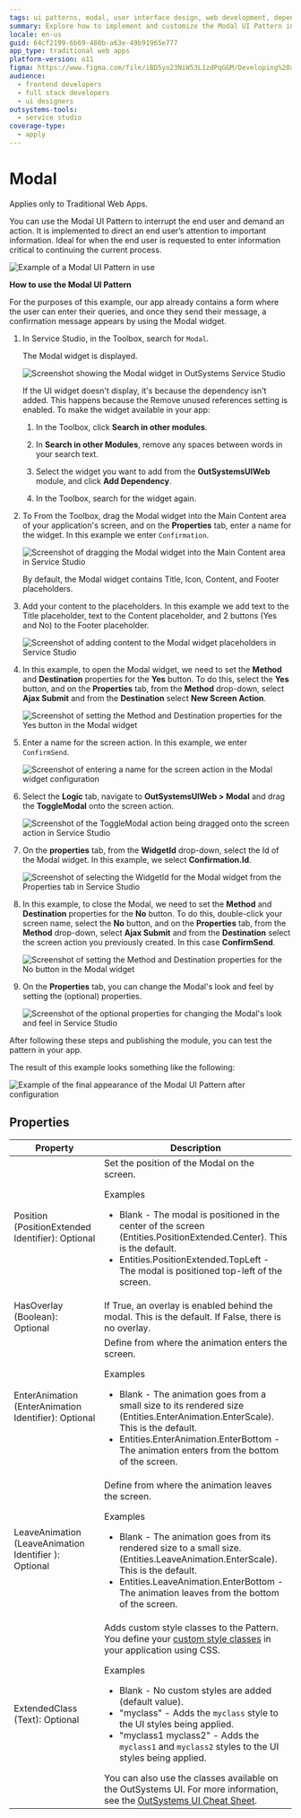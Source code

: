 ```yaml
---
tags: ui patterns, modal, user interface design, web development, dependency management
summary: Explore how to implement and customize the Modal UI Pattern in OutSystems 11 (O11) for enhanced user interaction in Traditional Web Apps.
locale: en-us
guid: 64cf2199-6b69-480b-a63e-49b91965e777
app_type: traditional web apps
platform-version: o11
figma: https://www.figma.com/file/iBD5yo23NiW53L1zdPqGGM/Developing%20an%20Application?node-id=222:101
audience:
  - frontend developers
  - full stack developers
  - ui designers
outsystems-tools:
  - service studio
coverage-type:
  - apply
---
```


# Modal

<div class="info" markdown="1">

Applies only to Traditional Web Apps.

</div>

You can use the Modal UI Pattern to interrupt the end user and demand an action. It is implemented to direct an end user’s attention to important information. Ideal for when the end user is requested to enter information critical to continuing the current process.

![Example of a Modal UI Pattern in use](images/modal-1.png "Modal UI Pattern Example")

**How to use the Modal UI Pattern**

For the purposes of this example, our app already contains a form where the user can enter their queries, and once they send their message, a confirmation message appears by using the Modal widget.

1. In Service Studio, in the Toolbox, search for `Modal`.
  
    The Modal widget is displayed.

    ![Screenshot showing the Modal widget in OutSystems Service Studio](images/modal-5-ss.png "Modal Widget in Service Studio")

    If the UI widget doesn't display, it's because the dependency isn't added. This happens because the Remove unused references setting is enabled. To make the widget available in your app:

    1. In the Toolbox, click **Search in other modules**.

    1. In **Search in other Modules**, remove any spaces between words in your search text.

    1. Select the widget you want to add from the **OutSystemsUIWeb** module, and click **Add Dependency**.

    1. In the Toolbox, search for the widget again.

1. To From the Toolbox, drag the Modal widget into the Main Content area of your application's screen, and on the **Properties** tab, enter a name for the widget. In this example we enter `Confirmation`.

    ![Screenshot of dragging the Modal widget into the Main Content area in Service Studio](images/modal-6-ss.png "Adding Modal Widget to Main Content")

    By default, the Modal widget contains Title, Icon, Content, and Footer placeholders.

1. Add your content to the placeholders. In this example we add text to the Title placeholder, text to the Content placeholder, and 2 buttons (Yes and No) to the Footer placeholder.

    ![Screenshot of adding content to the Modal widget placeholders in Service Studio](images/modal-7-ss.png "Modal Widget Content Configuration")

1. In this example, to open the Modal widget, we need to set the **Method** and **Destination** properties for the **Yes** button. To do this, select the **Yes** button, and on the **Properties** tab, from the **Method** drop-down, select **Ajax Submit** and from the **Destination** select **New Screen Action**.

    ![Screenshot of setting the Method and Destination properties for the Yes button in the Modal widget](images/modal-8-ss.png "Setting Modal Widget Properties")

1. Enter a name for the screen action. In this example, we enter `ConfirmSend`.

    ![Screenshot of entering a name for the screen action in the Modal widget configuration](images/modal-11-ss.png "Naming Screen Action for Modal")

1. Select the **Logic** tab, navigate to **OutSystemsUIWeb > Modal** and drag the **ToggleModal** onto the screen action.

    ![Screenshot of the ToggleModal action being dragged onto the screen action in Service Studio](images/modal-9-ss.png "ToggleModal Logic in Service Studio")

1. On the **properties** tab, from the **WidgetId** drop-down, select the Id of the Modal widget. In this example, we select **Confirmation.Id**.

    ![Screenshot of selecting the WidgetId for the Modal widget from the Properties tab in Service Studio](images/modal-10-ss.png "Selecting WidgetId for Modal")

1. In this example, to close the Modal, we need to set the **Method** and **Destination** properties for the **No** button. To do this, double-click your screen name, select the **No** button, and on the **Properties** tab, from the **Method** drop-down, select **Ajax Submit** and from the **Destination** select the screen action you previously created. In this case **ConfirmSend**.

    ![Screenshot of setting the Method and Destination properties for the No button in the Modal widget](images/modal-12-ss.png "Configuring No Button in Modal")

1. On the **Properties** tab, you can change the Modal's look and feel by setting the (optional) properties.

    ![Screenshot of the optional properties for changing the Modal's look and feel in Service Studio](images/modal-4-ss.png "Modal Properties Configuration")

After following these steps and publishing the module, you can test the pattern in your app.

The result of this example looks something like the following:

![Example of the final appearance of the Modal UI Pattern after configuration](images/modal-13-ss.png "Final Look of Modal UI Pattern")

## Properties

| **Property** | **Description** |
|---|---|
| Position (PositionExtended Identifier): Optional | Set the position of the Modal on the screen. <p>Examples</p><ul><li>Blank - The modal is positioned in the center of the screen (Entities.PositionExtended.Center). This is the default.</li><li>Entities.PositionExtended.TopLeft - The modal is positioned top-left of the screen.</li></ul> |
| HasOverlay (Boolean): Optional | If True, an overlay is enabled behind the modal. This is the default. If False, there is no overlay. |
| EnterAnimation (EnterAnimation Identifier): Optional | Define from where the animation enters the screen. <p>Examples</p><ul><li>Blank - The animation goes from a small size to its rendered size (Entities.EnterAnimation.EnterScale). This is the default.</li><li>Entities.EnterAnimation.EnterBottom - The animation enters from the bottom of the screen.</li></ul> |
| LeaveAnimation (LeaveAnimation Identifier ): Optional | Define from where the animation leaves the screen. <p>Examples</p><ul><li>Blank - The animation goes from its rendered size to a small size.(Entities.LeaveAnimation.EnterScale). This is the default.</li><li>Entities.LeaveAnimation.EnterBottom - The animation leaves from the bottom of the screen.</li></ul> |
| ExtendedClass (Text): Optional | Adds custom style classes to the Pattern. You define your [custom style classes](../../../look-feel/css.md) in your application using CSS. <p>Examples <ul><li>Blank - No custom styles are added (default value).</li><li>"myclass" - Adds the ``myclass`` style to the UI styles being applied.</li><li>"myclass1 myclass2" - Adds the ``myclass1`` and ``myclass2`` styles to the UI styles being applied.</li></ul></p>You can also use the classes available on the OutSystems UI. For more information, see the [OutSystems UI Cheat Sheet](https://outsystemsui.outsystems.com/OutSystemsUIWebsite/CheatSheet). |
